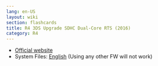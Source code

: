 ```yaml
---
lang: en-US
layout: wiki
section: flashcards
title: R4 3DS Upgrade SDHC Dual-Core RTS (2016)
category: R4
---
```


- [Official website](https://web.archive.org/web/20161008142809/http://www.r4-usas.com/)
- System Files: [English](https://github.com/DS-Homebrew/Flashcard-Firmware-Archive/blob/master/R4i-V3.9b%20English.rar?raw=true) (Using any other FW will not work)
